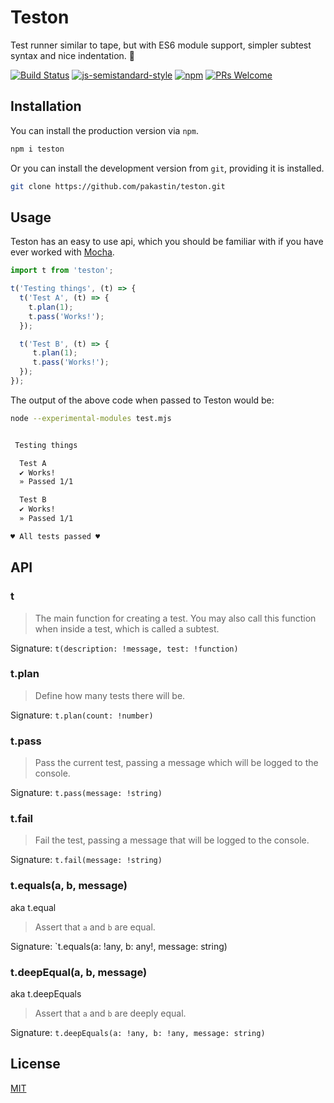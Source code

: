 # Teston

Test runner similar to tape, but with ES6 module support, simpler subtest syntax and nice indentation. 🚀

[![Build Status](https://img.shields.io/travis/pakastin/teston/master.svg?maxAge=60&style=flat-square)](https://travis-ci.org/pakastin/teston?branch=master)
[![js-semistandard-style](https://img.shields.io/badge/code%20style-semistandard-brightgreen.svg?maxAge=60&style=flat-square)](https://github.com/Flet/semistandard)
[![npm](https://img.shields.io/npm/v/teston.svg?maxAge=60&style=flat-square)](https://www.npmjs.com/package/teston)
 [![PRs Welcome](https://img.shields.io/badge/PRs-welcome-brightgreen.svg?style=flat-square)](http://makeapullrequest.com)

## Installation

You can install the production version via `npm`.

```sh
npm i teston
```

Or you can install the development version from `git`, providing it is installed.

```sh
git clone https://github.com/pakastin/teston.git
```

## Usage

Teston has an easy to use api, which you should be familiar with if you have ever worked with [Mocha](https://mochajs.org).

```js
import t from 'teston';

t('Testing things', (t) => {
  t('Test A', (t) => {
    t.plan(1);
    t.pass('Works!');
  });

  t('Test B', (t) => {
     t.plan(1);
     t.pass('Works!');
  });
});
```

The output of the above code when passed to Teston would be:

```sh
node --experimental-modules test.mjs


 Testing things

  Test A
  ✔︎ Works!
  » Passed 1/1

  Test B
  ✔︎ Works!
  » Passed 1/1

♥︎ All tests passed ♥︎
```

## API

### t

> The main function for creating a test.
> You may also call this function when inside a test, which is called a subtest.

Signature: `t(description: !message, test: !function)`

### t.plan

> Define how many tests there will be.

Signature: `t.plan(count: !number)`

### t.pass

> Pass the current test, passing a message which will be logged to the console.

Signature: `t.pass(message: !string)`

### t.fail

> Fail the test, passing a message that will be logged to the console.

Signature: `t.fail(message: !string)`

### t.equals(a, b, message)

aka t.equal

> Assert that `a` and `b` are equal.

Signature: `t.equals(a: !any, b: any!, message: string)

### t.deepEqual(a, b, message)

aka t.deepEquals

> Assert that `a` and `b` are deeply equal.

Signature: `t.deepEquals(a: !any, b: !any, message: string)`

## License

[MIT](https://github.com/pakastin/teston/blob/master/LICENSE)
